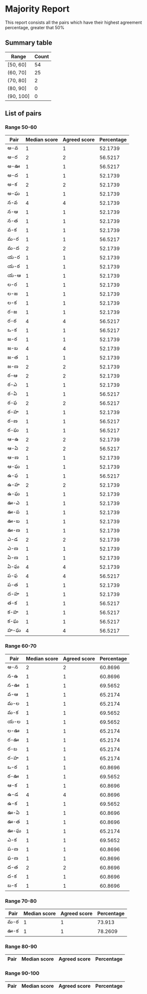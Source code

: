 # Majority Report

This report consists all the pairs which have their highest     agreement percentage, greater that 50%

## Summary table

| Range     |   Count |
|-----------|---------|
| [50, 60]  |      54 |
| (60, 70]  |      25 |
| (70, 80]  |       2 |
| (80, 90]  |       0 |
| (90, 100] |       0 |

## List of pairs

### Range 50-60

| Pair   |   Median score |   Agreed score |   Percentage |
|--------|----------------|----------------|--------------|
| అ-వ    |              1 |              1 |      52.1739 |
| అ-ర    |              2 |              2 |      56.5217 |
| అ-ఊ    |              1 |              1 |      56.5217 |
| అ-ద    |              1 |              1 |      52.1739 |
| అ-క    |              2 |              2 |      52.1739 |
| అ-ఘ    |              1 |              1 |      52.1739 |
| న-వ    |              4 |              4 |      52.1739 |
| న-ఆ    |              1 |              1 |      52.1739 |
| న-త    |              1 |              1 |      52.1739 |
| వ-క    |              1 |              1 |      52.1739 |
| మ-ర    |              1 |              1 |      56.5217 |
| మ-ద    |              2 |              2 |      52.1739 |
| య-ర    |              1 |              1 |      52.1739 |
| య-ఠ    |              1 |              1 |      52.1739 |
| య-ఆ    |              1 |              1 |      52.1739 |
| ల-ర    |              1 |              1 |      52.1739 |
| ల-జ    |              1 |              1 |      52.1739 |
| ల-క    |              1 |              1 |      52.1739 |
| ర-జ    |              1 |              1 |      52.1739 |
| ర-ఠ    |              4 |              4 |      56.5217 |
| ఒ-క    |              1 |              1 |      56.5217 |
| జ-ఠ    |              1 |              1 |      52.1739 |
| జ-బ    |              4 |              4 |      52.1739 |
| జ-త    |              1 |              1 |      52.1739 |
| జ-ణ    |              2 |              2 |      52.1739 |
| ఠ-ఆ    |              2 |              2 |      52.1739 |
| ఠ-ఎ    |              1 |              1 |      52.1739 |
| ఠ-ఏ    |              1 |              1 |      56.5217 |
| ఠ-ఫ    |              2 |              2 |      56.5217 |
| ఠ-హ    |              1 |              1 |      52.1739 |
| ఠ-ణ    |              1 |              1 |      56.5217 |
| ఠ-ఘ    |              1 |              1 |      56.5217 |
| ఆ-ఉ    |              2 |              2 |      52.1739 |
| ఆ-ఏ    |              2 |              2 |      56.5217 |
| ఆ-ణ    |              1 |              1 |      52.1739 |
| ఆ-ఘ    |              1 |              1 |      52.1739 |
| ఉ-ఫ    |              1 |              1 |      56.5217 |
| ఉ-హ    |              2 |              2 |      52.1739 |
| ఉ-ఘ    |              1 |              1 |      52.1739 |
| ఊ-ఎ    |              1 |              1 |      52.1739 |
| ఊ-ప    |              1 |              1 |      52.1739 |
| ఊ-బ    |              1 |              1 |      52.1739 |
| ఊ-ణ    |              1 |              1 |      52.1739 |
| ఎ-డ    |              2 |              2 |      52.1739 |
| ఎ-ణ    |              1 |              1 |      52.1739 |
| ఏ-ణ    |              1 |              1 |      52.1739 |
| ఏ-ఘ    |              4 |              4 |      52.1739 |
| ప-ఫ    |              4 |              4 |      56.5217 |
| ప-త    |              1 |              1 |      52.1739 |
| ద-హ    |              1 |              1 |      52.1739 |
| త-క    |              1 |              1 |      56.5217 |
| క-హ    |              1 |              1 |      56.5217 |
| క-ఘ    |              1 |              1 |      56.5217 |
| హ-ఘ    |              4 |              4 |      56.5217 |

### Range 60-70

| Pair   |   Median score |   Agreed score |   Percentage |
|--------|----------------|----------------|--------------|
| అ-న    |              2 |              2 |      60.8696 |
| న-ఉ    |              1 |              1 |      60.8696 |
| న-ఊ    |              1 |              1 |      69.5652 |
| వ-ఆ    |              1 |              1 |      65.2174 |
| మ-ల    |              1 |              1 |      65.2174 |
| మ-క    |              1 |              1 |      69.5652 |
| య-ల    |              1 |              1 |      69.5652 |
| ల-ఊ    |              1 |              1 |      65.2174 |
| ర-ఊ    |              1 |              1 |      65.2174 |
| ర-బ    |              1 |              1 |      65.2174 |
| ర-హ    |              1 |              1 |      65.2174 |
| ఒ-ఠ    |              1 |              1 |      60.8696 |
| ఠ-ఊ    |              1 |              1 |      69.5652 |
| ఆ-క    |              1 |              1 |      60.8696 |
| ఉ-డ    |              4 |              4 |      60.8696 |
| ఉ-క    |              1 |              1 |      69.5652 |
| ఊ-ఏ    |              1 |              1 |      60.8696 |
| ఊ-త    |              1 |              1 |      60.8696 |
| ఊ-ఘ    |              1 |              1 |      65.2174 |
| ఎ-క    |              1 |              1 |      69.5652 |
| ప-ణ    |              1 |              1 |      60.8696 |
| ఫ-ణ    |              1 |              1 |      60.8696 |
| ద-త    |              2 |              2 |      60.8696 |
| ద-క    |              1 |              1 |      60.8696 |
| బ-క    |              1 |              1 |      60.8696 |

### Range 70-80

| Pair   |   Median score |   Agreed score |   Percentage |
|--------|----------------|----------------|--------------|
| మ-ఠ    |              1 |              1 |      73.913  |
| ఊ-క    |              1 |              1 |      78.2609 |

### Range 80-90

| Pair   | Median score   | Agreed score   | Percentage   |
|--------|----------------|----------------|--------------|

### Range 90-100

| Pair   | Median score   | Agreed score   | Percentage   |
|--------|----------------|----------------|--------------|

